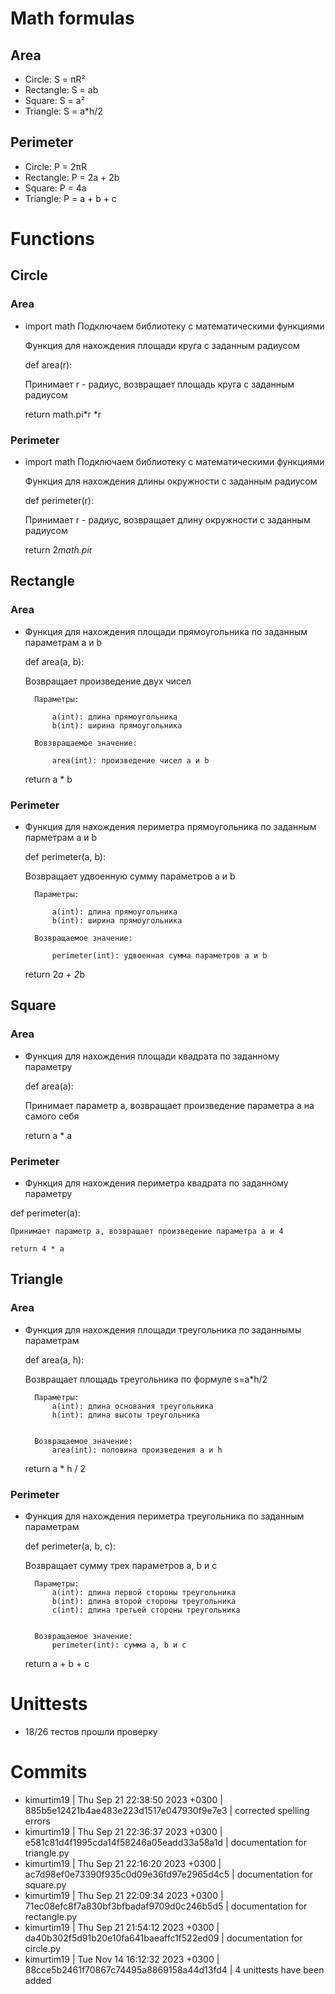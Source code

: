# Math formulas
## Area
- Circle: S = πR²
- Rectangle: S = ab
- Square: S = a²
- Triangle: S = a*h/2

## Perimeter
- Circle: P = 2πR
- Rectangle: P = 2a + 2b
- Square: P = 4a
- Triangle: P = a + b + c

# Functions
## Circle
### Area
- import math Подключаем библиотеку с математическими функциями

  Функция для нахождения площади круга с заданным радиусом

  def area(r):
    
     Принимает r - радиус, возвращает площадь круга с заданным радиусом
    
     return math.pi*r *r

### Perimeter
- import math Подключаем библиотеку с математическими функциями

  Функция для нахождения длины окружности с заданным радиусом

  def perimeter(r):
    
     Принимает r - радиус, возвращает длину окружности с заданным радиусом
    
     return 2*math.pi*r

## Rectangle
### Area
- Функция для нахождения площади прямоугольника по заданным параметрам a и b

  def area(a, b):
    
    Возвращает произведение двух чисел

        Параметры:

            a(int): длина прямоугольника
            b(int): ширина прямоугольника

        Вовзвращаемое значение:
        
            area(int): произведение чисел a и b
    
    return a * b
### Perimeter
- Функция для нахождения периметра прямоугольника по заданным парметрам a и b

  def perimeter(a, b):
    
    Возвращает удвоенную сумму параметров a и b

        Параметры:

            a(int): длина прямоугольника
            b(int): ширина прямоугольника

        Возвращаемое значение:

            perimeter(int): удвоенная сумма параметров a и b
    
    return 2*a + 2*b

## Square
### Area
- Функция для нахождения площади квадрата по заданному параметру

  def area(a):
    
    Принимает параметр a, возвращает произведение параметра a на самого себя
    
    return a * a
### Perimeter
- Функция для нахождения периметра квадрата по заданному параметру

def perimeter(a):
    
    Принимает параметр a, возвращает произведение параметра a и 4
    
    return 4 * a

## Triangle
### Area
- Функция для нахождения площади треугольника по заданнымы параметрам

  def area(a, h):
    
    Возвращает площадь треугольника по формуле s=a*h/2

        Параметры:
            a(int): длина основания треугольника
            h(int): длина высоты треугольника


        Возвращаемое значение:
            area(int): половина произведения a и h
    
    return a * h / 2
### Perimeter
- Функция для нахождения периметра треугольника по заданным параметрам

  def perimeter(a, b, c):
    
    Возвращает сумму трех параметров a, b и c

        Параметры:
            a(int): длина первой стороны треугольника
            b(int): длина второй стороны треугольника
            c(int): длина третьей стороны треугольника


        Возвращаемое значение:
            perimeter(int): сумма a, b и c
    
    return a + b + c
# Unittests
 - 18/26 тестов прошли проверку
# Commits
- kimurtim19 | Thu Sep 21 22:38:50 2023 +0300 | 885b5e12421b4ae483e223d1517e047930f9e7e3 | corrected spelling errors
- kimurtim19 | Thu Sep 21 22:36:37 2023 +0300 | e581c81d4f1995cda14f58246a05eadd33a58a1d | documentation for triangle.py
- kimurtim19 | Thu Sep 21 22:16:20 2023 +0300 | ac7d98ef0e73390f935c0d09e36fd97e2965d4c5 | documentation for square.py
- kimurtim19 | Thu Sep 21 22:09:34 2023 +0300 | 71ec08efc8f7a830bf3bfbadaf9709d0c246b5d5 | documentation for rectangle.py
- kimurtim19 | Thu Sep 21 21:54:12 2023 +0300 | da40b302f5d91b20e10fa641baeaffc1f522ed09 | documentation for circle.py
- kimurtim19 | Tue Nov 14 16:12:32 2023 +0300 | 88cce5b2461f70867c74495a8869158a44d13fd4 | 4 unittests have been added
